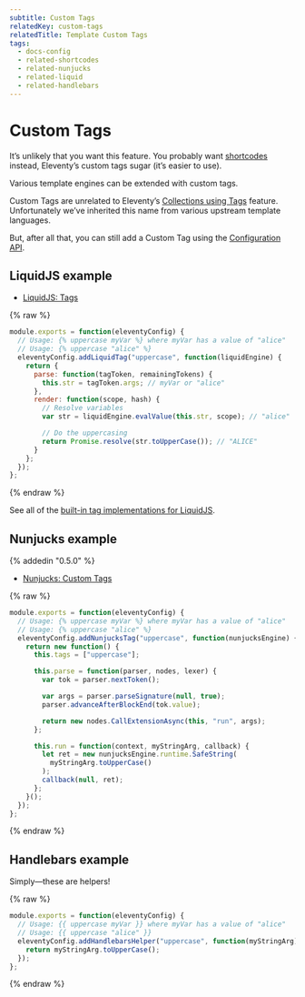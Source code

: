```yaml
---
subtitle: Custom Tags
relatedKey: custom-tags
relatedTitle: Template Custom Tags
tags:
  - docs-config
  - related-shortcodes
  - related-nunjucks
  - related-liquid
  - related-handlebars
---
```

# Custom Tags

<div class="elv-callout elv-callout-info">It’s unlikely that you want this feature. You probably want <a href="/docs/shortcodes/">shortcodes</a> instead, Eleventy’s custom tags sugar (it’s easier to use).</div>

Various template engines can be extended with custom tags.

Custom Tags are unrelated to Eleventy’s [Collections using Tags](/docs/collections/) feature. Unfortunately we’ve inherited this name from various upstream template languages.

But, after all that, you can still add a Custom Tag using the [Configuration API](/docs/config/#using-the-configuration-api). 

## LiquidJS example

* [LiquidJS: Tags](https://github.com/harttle/liquidjs#register-tags)

{% raw %}
```js
module.exports = function(eleventyConfig) {
  // Usage: {% uppercase myVar %} where myVar has a value of "alice"
  // Usage: {% uppercase "alice" %}
  eleventyConfig.addLiquidTag("uppercase", function(liquidEngine) {
    return {
      parse: function(tagToken, remainingTokens) {
        this.str = tagToken.args; // myVar or "alice"
      },
      render: function(scope, hash) {
        // Resolve variables
        var str = liquidEngine.evalValue(this.str, scope); // "alice"

        // Do the uppercasing
        return Promise.resolve(str.toUpperCase()); // "ALICE"
      }
    };
  });
};
```
{% endraw %}

See all of the [built-in tag implementations for LiquidJS](https://github.com/harttle/liquidjs/tree/master/tags).

## Nunjucks example

{% addedin "0.5.0" %}

* [Nunjucks: Custom Tags](https://mozilla.github.io/nunjucks/api.html#custom-tags)


{% raw %}
```js
module.exports = function(eleventyConfig) {
  // Usage: {% uppercase myVar %} where myVar has a value of "alice"
  // Usage: {% uppercase "alice" %}
  eleventyConfig.addNunjucksTag("uppercase", function(nunjucksEngine) {
    return new function() {
      this.tags = ["uppercase"];

      this.parse = function(parser, nodes, lexer) {
        var tok = parser.nextToken();

        var args = parser.parseSignature(null, true);
        parser.advanceAfterBlockEnd(tok.value);

        return new nodes.CallExtensionAsync(this, "run", args);
      };

      this.run = function(context, myStringArg, callback) {
        let ret = new nunjucksEngine.runtime.SafeString(
          myStringArg.toUpperCase()
        );
        callback(null, ret);
      };
    }();
  });
};
```
{% endraw %}

## Handlebars example

Simply—these are helpers!

{% raw %}
```js
module.exports = function(eleventyConfig) {
  // Usage: {{ uppercase myVar }} where myVar has a value of "alice"
  // Usage: {{ uppercase "alice" }}
  eleventyConfig.addHandlebarsHelper("uppercase", function(myStringArg) {
    return myStringArg.toUpperCase();
  });
};
```
{% endraw %}